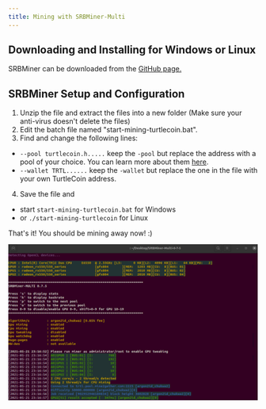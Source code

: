 ```yaml
---
title: Mining with SRBMiner-Multi
---
```


## Downloading and Installing for Windows or Linux

SRBMiner can be downloaded from the [GitHub page.](https://github.com/doktor83/SRBMiner-Multi/releases/tag/0.7.5)

## SRBMiner Setup and Configuration

1. Unzip the file and extract the files into a new folder (Make sure your anti-virus doesn't delete the files)
2. Edit the batch file named "start-mining-turtlecoin.bat".
3. Find and change the following lines:

* `--pool turtlecoin.h.....` keep the `-pool` but replace the address with a pool of your choice. You can learn more about them [here](Pools).
* `--wallet TRTL......` keep the `-wallet` but replace the one in the file with your own TurtleCoin address.

4.  Save the file and
  * start `start-mining-turtlecoin.bat` for Windows
  *  or `./start-mining-turtlecoin` for Linux

That's it! You should be mining away now! :)

![srbminer-working](../../assets/srbminer-working.png)
